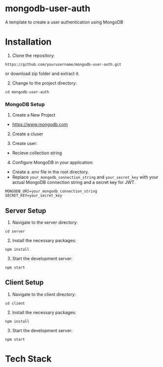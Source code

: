 # mongodb-user-auth

A template to create a user authentication using MongoDB

# Installation
1. Clone the repository:
```
https://github.com/yourusername/mongodb-user-auth.git
```
or download zip folder and extract it.

2. Change to the project directory:
```
cd mongodb-user-auth
```

### MongoDB Setup 
1. Create a New Project
- https://www.mongodb.com

2. Create a cluser

3. Create user:
- Recieve collection string

4. Configure MongoDB in your application:
- Create a .env file in the root directory.
- Replace `your_mongodb_connection_string` and `your_secret_key` with your actual MongoDB connection string and a secret key for JWT.
```
MONGODB_URI=your_mongodb_connection_string
SECRET_KEY=your_secret_key
```


## Server Setup
1. Navigate to the server directory:
```
cd server
```

2. Install the necessary packages:
```
npm install
```

3. Start the development server:
```
npm start
```

## Client Setup
1. Navigate to the client directory:
```
cd client
```

2. Install the necessary packages:
```
npm install
```

3. Start the development server:
```
npm start
```

# Tech Stack
